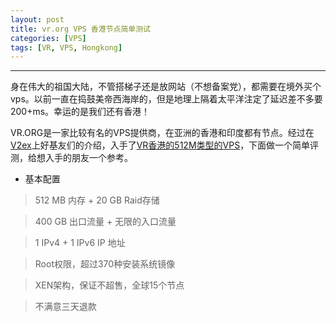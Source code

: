 ```yaml
---
layout: post
title: vr.org VPS 香港节点简单测试
categories: [VPS]
tags: [VR, VPS, Hongkong]
---
```

---------------------------------------

身在伟大的祖国大陆，不管搭梯子还是放网站（不想备案党），都需要在境外买个vps。以前一直在捣鼓美帝西海岸的，但是地理上隔着太平洋注定了延迟差不多要200+ms。幸运的是我们还有香港！

VR.ORG是一家比较有名的VPS提供商，在亚洲的香港和印度都有节点。经过在[V2ex]()上好基友们的介绍，入手了[VR香港的512M类型的VPS](https://www.vr.org/buy-vps/)，下面做一个简单评测，给想入手的朋友一个参考。

+ 基本配置

> 512 MB 内存 + 20 GB Raid存储

> 400 GB 出口流量 + 无限的入口流量

> 1 IPv4 + 1 IPv6 IP 地址

> Root权限，超过370种安装系统镜像

> XEN架构，保证不超售，全球15个节点

> 不满意三天退款


